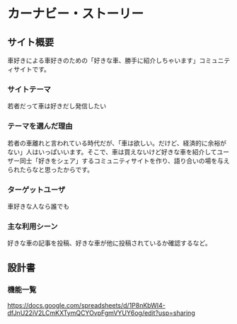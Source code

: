 # カーナビー・ストーリー

## サイト概要
車好きによる車好きのための「好きな車、勝手に紹介しちゃいます」コミュニティサイトです。

### サイトテーマ
若者だって車は好きだし発信したい

### テーマを選んだ理由
若者の車離れと言われている時代だが、「車は欲しい。だけど、経済的に余裕がない」人はいっぱいいます。そこで、車は買えないけど好きな車を紹介してユーザー同士「好きをシェア」するコミュニティサイトを作り、語り合いの場を与えられたらなと思ったからです。

### ターゲットユーザ
車好きな人なら誰でも

### 主な利用シーン
好きな車の記事を投稿、好きな車が他に投稿されているか確認するなど。

## 設計書

### 機能一覧
https://docs.google.com/spreadsheets/d/1P8nKbWI4-dfJnU22iV2LCmKXTymQCYOvpFgmVYUY6og/edit?usp=sharing

